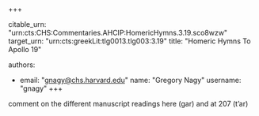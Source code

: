 +++


citable_urn: "urn:cts:CHS:Commentaries.AHCIP:HomericHymns.3.19.sco8wzw"
target_urn: "urn:cts:greekLit:tlg0013.tlg003:3.19"
title: "Homeric Hymns To Apollo 19"

authors:
- email: "gnagy@chs.harvard.edu"
  name: "Gregory Nagy"
  username: "gnagy"
+++

<p>comment on the different manuscript readings here (gar) and at 207 (t’ar)</p>
